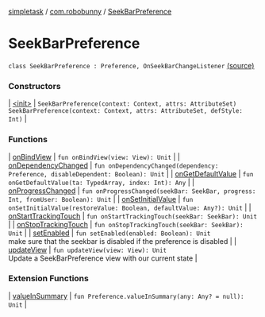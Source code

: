 [simpletask](../../index.md) / [com.robobunny](../index.md) / [SeekBarPreference](.)

# SeekBarPreference

`class SeekBarPreference : Preference, OnSeekBarChangeListener` [(source)](https://github.com/mpcjanssen/simpletask-android/blob/master/src/main/java/com/robobunny/SeekBarPreference.kt#L18)

### Constructors

| [&lt;init&gt;](-init-.md) | `SeekBarPreference(context: Context, attrs: AttributeSet)`<br>`SeekBarPreference(context: Context, attrs: AttributeSet, defStyle: Int)` |

### Functions

| [onBindView](on-bind-view.md) | `fun onBindView(view: View): Unit` |
| [onDependencyChanged](on-dependency-changed.md) | `fun onDependencyChanged(dependency: Preference, disableDependent: Boolean): Unit` |
| [onGetDefaultValue](on-get-default-value.md) | `fun onGetDefaultValue(ta: TypedArray, index: Int): Any` |
| [onProgressChanged](on-progress-changed.md) | `fun onProgressChanged(seekBar: SeekBar, progress: Int, fromUser: Boolean): Unit` |
| [onSetInitialValue](on-set-initial-value.md) | `fun onSetInitialValue(restoreValue: Boolean, defaultValue: Any?): Unit` |
| [onStartTrackingTouch](on-start-tracking-touch.md) | `fun onStartTrackingTouch(seekBar: SeekBar): Unit` |
| [onStopTrackingTouch](on-stop-tracking-touch.md) | `fun onStopTrackingTouch(seekBar: SeekBar): Unit` |
| [setEnabled](set-enabled.md) | `fun setEnabled(enabled: Boolean): Unit`<br>make sure that the seekbar is disabled if the preference is disabled |
| [updateView](update-view.md) | `fun updateView(view: View): Unit`<br>Update a SeekBarPreference view with our current state |

### Extension Functions

| [valueInSummary](../../nl.mpcjanssen.simpletask/android.preference.-preference/value-in-summary.md) | `fun Preference.valueInSummary(any: Any? = null): Unit` |

